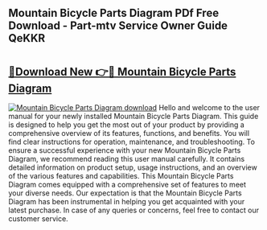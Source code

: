 ## Mountain Bicycle Parts Diagram PDf Free Download - Part-mtv Service Owner Guide QeKKR

# <h2><a href="http://dfmf6b.blite.top/?on=Mountain+Bicycle+Parts+Diagram">🔗Download New 👉🔴 Mountain Bicycle Parts Diagram</a></h2>

[![Mountain Bicycle Parts Diagram download](https://i.imgur.com/lujVjoI.png)](http://dfmf6b.blite.top/?on=Mountain+Bicycle+Parts+Diagram)
Hello and welcome to the user manual for your newly installed Mountain Bicycle Parts Diagram. This guide is designed to help you get the most out of your product by providing a comprehensive overview of its features, functions, and benefits. You will find clear instructions for operation, maintenance, and troubleshooting. To ensure a successful experience with your new Mountain Bicycle Parts Diagram, we recommend reading this user manual carefully. It contains detailed information on product setup, usage instructions, and an overview of the various features and capabilities. This Mountain Bicycle Parts Diagram comes equipped with a comprehensive set of features to meet your diverse needs. Our expectation is that the Mountain Bicycle Parts Diagram has been instrumental in helping you get acquainted with your latest purchase. In case of any queries or concerns, feel free to contact our customer service.
